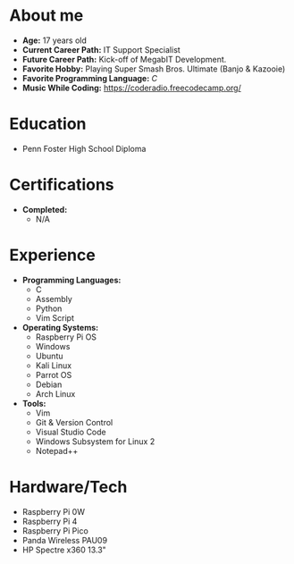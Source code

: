 # About me

- **Age:** 17 years old
- **Current Career Path:** IT Support Specialist
- **Future Career Path:** Kick-off of MegabIT Development.
- **Favorite Hobby:** Playing Super Smash Bros. Ultimate (Banjo & Kazooie)
- **Favorite Programming Language:** *C*
- **Music While Coding:** https://coderadio.freecodecamp.org/

# Education
- Penn Foster High School Diploma

# Certifications
- **Completed:**
  - N/A

# Experience

- **Programming Languages:**
  - C
  - Assembly
  - Python
  - Vim Script
- **Operating Systems:**
  - Raspberry Pi OS
  - Windows
  - Ubuntu
  - Kali Linux
  - Parrot OS
  - Debian
  - Arch Linux
- **Tools:**
  - Vim
  - Git & Version Control
  - Visual Studio Code
  - Windows Subsystem for Linux 2
  - Notepad++

# Hardware/Tech
  - Raspberry Pi 0W
  - Raspberry Pi 4
  - Raspberry Pi Pico
  - Panda Wireless PAU09
  - HP Spectre x360 13.3"
